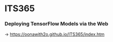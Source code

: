 # ITS365

### Deploying TensorFlow Models via the Web
&rarr; https://oonawith2o.github.io/ITS365/index.htm 
